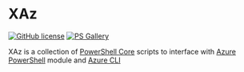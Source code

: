 # XAz

[![GitHub license](https://img.shields.io/badge/license-MIT-blue.svg)](https://github.com/marckassay/XAz/blob/master/LICENSE)
[![PS Gallery](https://img.shields.io/badge/install-PS%20Gallery-blue.svg)](https://www.powershellgallery.com/packages/XAz/)

XAz is a collection of [PowerShell Core](https://docs.microsoft.com/en-us/powershell/) scripts to interface with [Azure PowerShell](https://docs.microsoft.com/en-us/powershell/azure) module and [Azure CLI](https://docs.microsoft.com/en-us/cli/azure)
